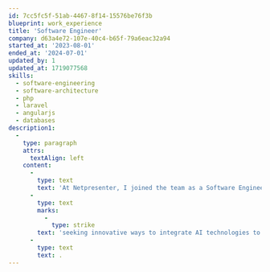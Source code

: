 ```yaml
---
id: 7cc5fc5f-51ab-4467-8f14-15576be76f3b
blueprint: work_experience
title: 'Software Engineer'
company: d63a4e72-107e-40c4-b65f-79a6eac32a94
started_at: '2023-08-01'
ended_at: '2024-07-01'
updated_by: 1
updated_at: 1719077568
skills:
  - software-engineering
  - software-architecture
  - php
  - laravel
  - angularjs
  - databases
description1:
  -
    type: paragraph
    attrs:
      textAlign: left
    content:
      -
        type: text
        text: 'At Netpresenter, I joined the team as a Software Engineer with the additional role of AI Consultant. My primary responsibilities included application development using Laravel and Doctrine, where I focused on creating efficient and scalable web applications. I was also heavily involved in software design and architecture, ensuring our solutions were robust and well-structured. In addition to development and design, I handled bug fixing, maintaining the reliability and performance of our applications. As an AI Consultant, I explored opportunities for in-house AI development, '
      -
        type: text
        marks:
          -
            type: strike
        text: 'seeking innovative ways to integrate AI technologies to enhance our products'
      -
        type: text
        text: .
---
```

